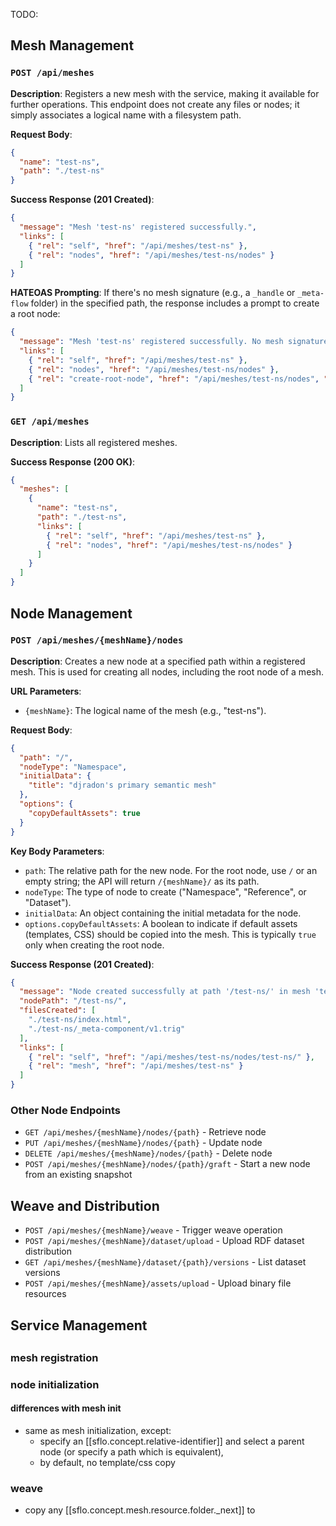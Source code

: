 
TODO: 


## Mesh Management

### `POST /api/meshes`

**Description**: Registers a new mesh with the service, making it available for further operations. This endpoint does not create any files or nodes; it simply associates a logical name with a filesystem path.

**Request Body**:
```json
{
  "name": "test-ns",
  "path": "./test-ns"
}
```

**Success Response (201 Created)**:
```json
{
  "message": "Mesh 'test-ns' registered successfully.",
  "links": [
    { "rel": "self", "href": "/api/meshes/test-ns" },
    { "rel": "nodes", "href": "/api/meshes/test-ns/nodes" }
  ]
}
```

**HATEOAS Prompting**: If there's no mesh signature (e.g., a `_handle` or `_meta-flow` folder) in the specified path, the response includes a prompt to create a root node:

```json
{
  "message": "Mesh 'test-ns' registered successfully. No mesh signature detected.",
  "links": [
    { "rel": "self", "href": "/api/meshes/test-ns" },
    { "rel": "nodes", "href": "/api/meshes/test-ns/nodes" },
    { "rel": "create-root-node", "href": "/api/meshes/test-ns/nodes", "method": "POST", "title": "Initialize this mesh by creating a root node" }
  ]
}
```

### `GET /api/meshes`

**Description**: Lists all registered meshes.

**Success Response (200 OK)**:
```json
{
  "meshes": [
    {
      "name": "test-ns",
      "path": "./test-ns",
      "links": [
        { "rel": "self", "href": "/api/meshes/test-ns" },
        { "rel": "nodes", "href": "/api/meshes/test-ns/nodes" }
      ]
    }
  ]
}
```

## Node Management

### `POST /api/meshes/{meshName}/nodes`

**Description**: Creates a new node at a specified path within a registered mesh. This is used for creating all nodes, including the root node of a mesh.

**URL Parameters**:
- `{meshName}`: The logical name of the mesh (e.g., "test-ns").

**Request Body**:
```json
{
  "path": "/",
  "nodeType": "Namespace",
  "initialData": {
    "title": "djradon's primary semantic mesh"
  },
  "options": {
    "copyDefaultAssets": true
  }
}
```

**Key Body Parameters**:
- `path`: The relative path for the new node. For the root node, use `/` or an empty string; the API will return `/{meshName}/` as its path.
- `nodeType`: The type of node to create ("Namespace", "Reference", or "Dataset").
- `initialData`: An object containing the initial metadata for the node.
- `options.copyDefaultAssets`: A boolean to indicate if default assets (templates, CSS) should be copied into the mesh. This is typically `true` only when creating the root node.

**Success Response (201 Created)**:
```json
{
  "message": "Node created successfully at path '/test-ns/' in mesh 'test-ns'.",
  "nodePath": "/test-ns/",
  "filesCreated": [
    "./test-ns/index.html",
    "./test-ns/_meta-component/v1.trig"
  ],
  "links": [
    { "rel": "self", "href": "/api/meshes/test-ns/nodes/test-ns/" },
    { "rel": "mesh", "href": "/api/meshes/test-ns" }
  ]
}
```

### Other Node Endpoints

- `GET /api/meshes/{meshName}/nodes/{path}` - Retrieve node
- `PUT /api/meshes/{meshName}/nodes/{path}` - Update node
- `DELETE /api/meshes/{meshName}/nodes/{path}` - Delete node
- `POST /api/meshes/{meshName}/nodes/{path}/graft` - Start a new node from an existing snapshot

## Weave and Distribution

- `POST /api/meshes/{meshName}/weave` - Trigger weave operation
- `POST /api/meshes/{meshName}/dataset/upload` - Upload RDF dataset distribution
- `GET /api/meshes/{meshName}/dataset/{path}/versions` - List dataset versions
- `POST /api/meshes/{meshName}/assets/upload` - Upload binary file resources

## Service Management


## 

### mesh registration


### node initialization


#### differences with mesh init

- same as mesh initialization, except:
  - specify an [[sflo.concept.relative-identifier]] and select a parent node (or specify a path which is equivalent),
  - by default, no template/css copy

### weave

- copy any [[sflo.concept.mesh.resource.folder._next]]  to  
